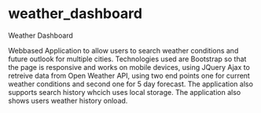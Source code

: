 # weather_dashboard

Weather Dashboard

Webbased Application to allow users to search weather conditions and future outlook for multiple cities. Technologies used are Bootstrap so that the page is responsive and works on mobile devices, using JQuery Ajax to retreive data from Open Weather API, using two end points one for current weather conditions and second one for 5 day forecast. The application also supports search history whcich uses local storage. The application also shows users weather history onload.
